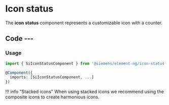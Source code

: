 # Icon status

The **icon status** component represents a customizable icon with a counter.

## Code ---

### Usage

```ts
import { SiIconStatusComponent } from '@siemens/element-ng/icon-status';

@Component({
  imports: [SiIconStatusComponent, ...]
})
```

!!! info "Stacked icons"
    When using stacked icons we recommend using the composite icons to create harmonious icons.

<si-docs-component base="si-icon-status" height="600">
  <si-docs-tab example="si-icon-status" heading="Icon Status"></si-docs-tab>
</si-docs-component>

<si-docs-api component="SiIconStatusComponent"></si-docs-api>

<si-docs-types></si-docs-types>
